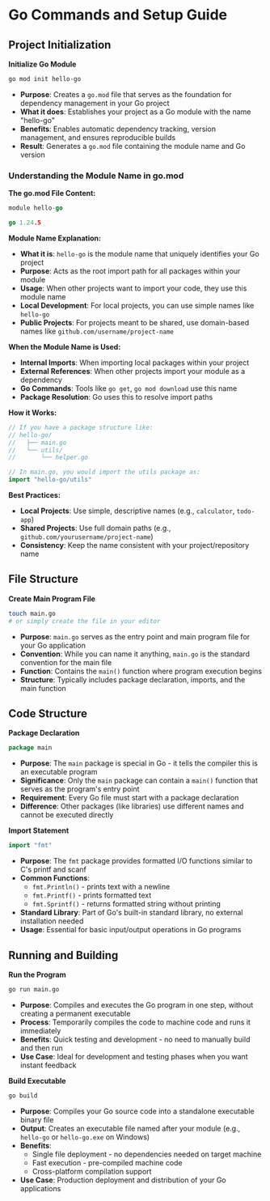 # Go Commands and Setup Guide

## Project Initialization

**Initialize Go Module**

```bash
go mod init hello-go
```

- **Purpose**: Creates a `go.mod` file that serves as the foundation for dependency management in your Go project
- **What it does**: Establishes your project as a Go module with the name "hello-go"
- **Benefits**: Enables automatic dependency tracking, version management, and ensures reproducible builds
- **Result**: Generates a `go.mod` file containing the module name and Go version

### Understanding the Module Name in go.mod

**The go.mod File Content:**

```go
module hello-go

go 1.24.5
```

**Module Name Explanation:**

- **What it is**: `hello-go` is the module name that uniquely identifies your Go project
- **Purpose**: Acts as the root import path for all packages within your module
- **Usage**: When other projects want to import your code, they use this module name
- **Local Development**: For local projects, you can use simple names like `hello-go`
- **Public Projects**: For projects meant to be shared, use domain-based names like `github.com/username/project-name`

**When the Module Name is Used:**

- **Internal Imports**: When importing local packages within your project
- **External References**: When other projects import your module as a dependency
- **Go Commands**: Tools like `go get`, `go mod download` use this name
- **Package Resolution**: Go uses this to resolve import paths

**How it Works:**

```go
// If you have a package structure like:
// hello-go/
//   ├── main.go
//   └── utils/
//       └── helper.go

// In main.go, you would import the utils package as:
import "hello-go/utils"
```

**Best Practices:**

- **Local Projects**: Use simple, descriptive names (e.g., `calculator`, `todo-app`)
- **Shared Projects**: Use full domain paths (e.g., `github.com/yourusername/project-name`)
- **Consistency**: Keep the name consistent with your project/repository name

## File Structure

**Create Main Program File**

```bash
touch main.go
# or simply create the file in your editor
```

- **Purpose**: `main.go` serves as the entry point and main program file for your Go application
- **Convention**: While you can name it anything, `main.go` is the standard convention for the main file
- **Function**: Contains the `main()` function where program execution begins
- **Structure**: Typically includes package declaration, imports, and the main function

## Code Structure

**Package Declaration**

```go
package main
```

- **Purpose**: The `main` package is special in Go - it tells the compiler this is an executable program
- **Significance**: Only the `main` package can contain a `main()` function that serves as the program's entry point
- **Requirement**: Every Go file must start with a package declaration
- **Difference**: Other packages (like libraries) use different names and cannot be executed directly

**Import Statement**

```go
import "fmt"
```

- **Purpose**: The `fmt` package provides formatted I/O functions similar to C's printf and scanf
- **Common Functions**:
  - `fmt.Println()` - prints text with a newline
  - `fmt.Printf()` - prints formatted text
  - `fmt.Sprintf()` - returns formatted string without printing
- **Standard Library**: Part of Go's built-in standard library, no external installation needed
- **Usage**: Essential for basic input/output operations in Go programs

## Running and Building

**Run the Program**

```bash
go run main.go
```

- **Purpose**: Compiles and executes the Go program in one step, without creating a permanent executable
- **Process**: Temporarily compiles the code to machine code and runs it immediately
- **Benefits**: Quick testing and development - no need to manually build and then run
- **Use Case**: Ideal for development and testing phases when you want instant feedback

**Build Executable**

```bash
go build
```

- **Purpose**: Compiles your Go source code into a standalone executable binary file
- **Output**: Creates an executable file named after your module (e.g., `hello-go` or `hello-go.exe` on Windows)
- **Benefits**:
  - Single file deployment - no dependencies needed on target machine
  - Fast execution - pre-compiled machine code
  - Cross-platform compilation support
- **Use Case**: Production deployment and distribution of your Go applications
